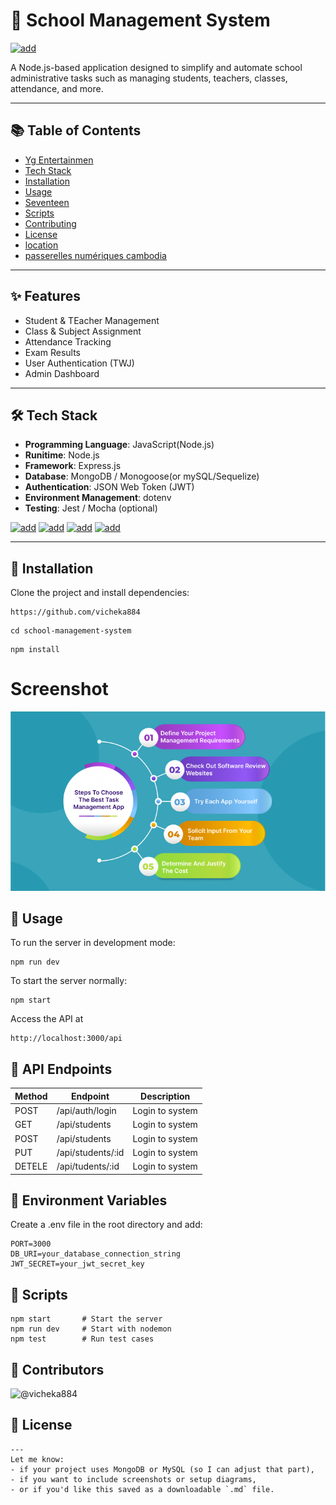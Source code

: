 # 🏫 School Management System

[![add](https://img.shields.io/badge/SchoolManagementsystem-Adiministrator-green)](https://getbootstrap.com/)

A Node.js-based application designed to simplify and automate school administrative tasks such as managing students, teachers, classes, attendance, and more.

---
## 📚 Table of Contents

- [ <ins>Yg Entertainmen </ins> ](https://ygfamily.com/en/main)
- [ <ins>Tech Stack</ins> ](https://www.syte.ai/glossary/tech-stack/)
- [ <ins>Installation </ins> ](https://en.wikipedia.org/wiki/Installation)
- [ <ins>Usage</ins> ](https://en.wikipedia.org/wiki/Usage_(language))
- [ <ins>Seventeen</ins> ](https://en.wikipedia.org/wiki/Seventeen_(South_Korean_band))
- [ <ins>Scripts</ins> ](https://www.simplyscripts.com/)
- [ <ins>Contributing</ins> ](http://en.wiktionary.org/wiki/contributing)
- [ <ins>License</ins> ](https://en.wikipedia.org/wiki/License)
- [ <ins>location</ins> ](https://www.google.com/maps/)
- [ <ins>passerelles numériques cambodia</ins> ](https://www.passerellesnumeriques.org/what-we-do/cambodia/)

---
## ✨ Features
- Student & TEacher Management
- Class & Subject Assignment 
- Attendance Tracking 
- Exam Results 
- User Authentication (TWJ)
- Admin Dashboard 

---
## 🛠 Tech Stack
- **Programming Language**: JavaScript(Node.js)
- **Runitime**: Node.js
- **Framework**: Express.js
- **Database**: MongoDB / Monogoose(or mySQL/Sequelize)
- **Authentication**: JSON Web Token (JWT)
- **Environment Management**: dotenv
- **Testing**: Jest / Mocha (optional)

[![add](https://img.shields.io/badge/Node-18.x-green)](https://camo.githubusercontent.com/) [![add](https://img.shields.io/badge/Express.js-Framework-blue)](https://camo.githubusercontent.com/) [![add](https://img.shields.io/badge/MongoDB-Database-green)](https://camo.githubusercontent.com/) [![add](https://img.shields.io/badge/License-MIT-blue)](https://camo.githubusercontent.com/)

---
## 🚀 Installation
Clone the project and install dependencies:
```
https://github.com/vicheka884
```
```
cd school-management-system
```
```
npm install
```
# Screenshot

![vich](./image/Vi.png)
## 🔧 Usage
To run the server in development mode:
```
npm run dev
```
To start the server normally:
```
npm start
```
Access the API at
```
http://localhost:3000/api
```
## 📮 API Endpoints

|Method| Endpoint|Description |
|--- |--- |--- |
|POST| /api/auth/login |Login to system|
|GET | /api/students |Login to system |
|POST | /api/students | Login to system |
|PUT | /api/students/:id| Login to system |
|DETELE |/api/tudents/:id| Login to system |
## 🔑 Environment Variables
Create a .env file in the root directory and add:
```
PORT=3000
DB_URI=your_database_connection_string
JWT_SECRET=your_jwt_secret_key
```
## 🧪 Scripts
```
npm start       # Start the server
npm run dev     # Start with nodemon
npm test        # Run test cases
```
## 👥 Contributors
![@vicheka884](https://contrib.rocks/image?repo=vicheka884/Homework_git)


## 📄 License
```
---
Let me know:
- if your project uses MongoDB or MySQL (so I can adjust that part),
- if you want to include screenshots or setup diagrams,
- or if you'd like this saved as a downloadable `.md` file.
```
